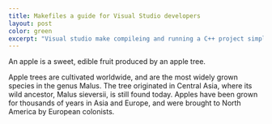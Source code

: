 ```yaml
---
title: Makefiles a guide for Visual Studio developers
layout: post
color: green
excerpt: "Visual studio make compileing and running a C++ project simple and easy.Though there is a lot o There are times when we need to work accross multiple platforms, compilers or IDE's which is when we realise that the build process and tooling can be far mor complicated than we realised. This post tries to explain the build process and the use of Makefiles"
---
```

An apple is a sweet, edible fruit produced by an apple tree.

Apple trees are cultivated worldwide, and are the most widely grown species in
the genus Malus. The tree originated in Central Asia, where its wild ancestor,
Malus sieversii, is still found today. Apples have been grown for thousands of
years in Asia and Europe, and were brought to North America by European
colonists.